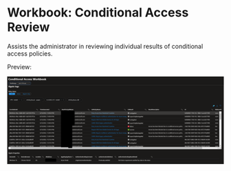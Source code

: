 # Workbook: Conditional Access Review

Assists the administrator in reviewing individual results of conditional access policies.


Preview:

![Workbook Preview](./preview.png)